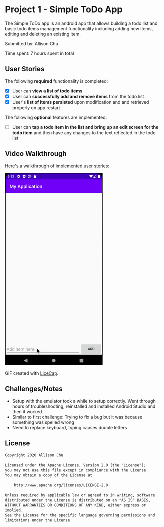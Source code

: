 # Project 1 - Simple ToDo App

The Simple ToDo app is an android app that allows building a todo list and basic todo items management functionality including adding new items, editing and deleting an existing item.

Submitted by: Allison Chu

Time spent: 7 hours spent in total

## User Stories

The following **required** functionality is completed:

* [x] User can **view a list of todo items**
* [x] User can **successfully add and remove items** from the todo list
* [x] User's **list of items persisted** upon modification and and retrieved properly on app restart

The following **optional** features are implemented:

* [ ] User can **tap a todo item in the list and bring up an edit screen for the todo item** and then have any changes to the text reflected in the todo list

## Video Walkthrough

Here's a walkthrough of implemented user stories:

<img src='ToDo.gif' title='Video Walkthrough' width='' alt='Video Walkthrough' />

GIF created with [LiceCap](http://www.cockos.com/licecap/).

## Challenges/Notes

- Setup with the emulator took a while to setup correctly. Went through hours of troubleshooting, reinstalled and installed Android Studio and then it worked
- Similar to first challenge: Trying to fix a bug but it was because something was spelled wrong 
- Need to replace keyboard, typing causes double letters


## License

    Copyright 2020 Allison Chu

    Licensed under the Apache License, Version 2.0 (the "License");
    you may not use this file except in compliance with the License.
    You may obtain a copy of the License at

        http://www.apache.org/licenses/LICENSE-2.0

    Unless required by applicable law or agreed to in writing, software
    distributed under the License is distributed on an "AS IS" BASIS,
    WITHOUT WARRANTIES OR CONDITIONS OF ANY KIND, either express or implied.
    See the License for the specific language governing permissions and
    limitations under the License.
